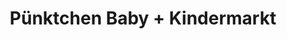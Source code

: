 ---
title: "Pünktchen Baby + Kindermarkt"
url: /leck/puenktchen-baby-kindermarkt/
shop: Babysachen
---